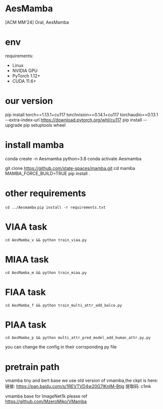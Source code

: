 # AesMamba
[ACM MM'24] Oral, AesMamba


# env
requirements:
- Linux
- NVIDIA GPU
- PyTorch 1.12+
- CUDA 11.6+
# our version
pip install torch==1.13.1+cu117 torchvision==0.14.1+cu117 torchaudio==0.13.1 --extra-index-url https://download.pytorch.org/whl/cu117
pip install --upgrade pip setuptools wheel


# install mamba
conda create -n Aesmamba python=3.8
conda activate Aesmamba


git clone https://github.com/state-spaces/mamba.git
cd mamba
MAMBA_FORCE_BUILD=TRUE pip install .

# other requirements
```cd ../Aesmamba```
```pip install -r requirements.txt```


# VIAA task
```cd AesMamba_v && python train_viaa.py```
# MIAA task
```cd AesMamba_m && python train_miaa.py```
# FIAA task
```cd AesMamba_f && python train_multi_attr_add_balce.py```
# PIAA task
```cd AesMamba_p && python multi_attr_pred_model_add_human_attr.py.py```


you can change the config in their corrsponding py file 



# pretrain path


vmamba tiny and bert base
we use old version of vmamba,the ckpt is here:
链接: https://pan.baidu.com/s/1REVTVD4w20G7lKnIM-Btjg 提取码: c1mk

vmamba base for ImageNet1k
please ref https://github.com/MzeroMiko/VMamba
